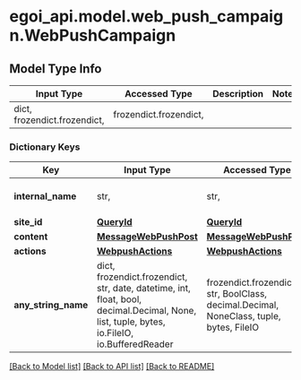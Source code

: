 # egoi_api.model.web_push_campaign.WebPushCampaign

## Model Type Info
Input Type | Accessed Type | Description | Notes
------------ | ------------- | ------------- | -------------
dict, frozendict.frozendict,  | frozendict.frozendict,  |  | 

### Dictionary Keys
Key | Input Type | Accessed Type | Description | Notes
------------ | ------------- | ------------- | ------------- | -------------
**internal_name** | str,  | str,  | Webpush campaign internal title | 
**site_id** | [**QueryId**](QueryId.md) | [**QueryId**](QueryId.md) |  | 
**content** | [**MessageWebPushPost**](MessageWebPushPost.md) | [**MessageWebPushPost**](MessageWebPushPost.md) |  | 
**actions** | [**WebpushActions**](WebpushActions.md) | [**WebpushActions**](WebpushActions.md) |  | [optional] 
**any_string_name** | dict, frozendict.frozendict, str, date, datetime, int, float, bool, decimal.Decimal, None, list, tuple, bytes, io.FileIO, io.BufferedReader | frozendict.frozendict, str, BoolClass, decimal.Decimal, NoneClass, tuple, bytes, FileIO | any string name can be used but the value must be the correct type | [optional]

[[Back to Model list]](../../README.md#documentation-for-models) [[Back to API list]](../../README.md#documentation-for-api-endpoints) [[Back to README]](../../README.md)

